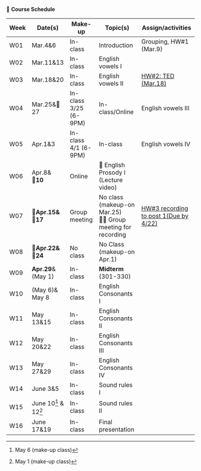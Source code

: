 🌱 **Course Schedule**

| Week | Date(s) | Make-up|Topic(s) | Assign/activities | 
|------|------|----|------|--------|
|  W01    |Mar.4&6|In-class|Introduction| Grouping, HW#1 (Mar.9)       |       
|  W02    |Mar.11&13|In-class| English vowels I |        |       
|  W03    |Mar.18&20|In-class| English vowels II |   [HW#2: TED (Mar.18)](https://docs.google.com/spreadsheets/d/1vi-wOJEFpXNWInfcKEZKqiuNFzOQtib5_1R3qyT6N9E/edit?usp=sharing)     |       
|  W04    |Mar.25&💜27|In-class <br>3/25 (6-9PM)|In-class/Online  | English vowels III | 💓 LMS lecture video |       
|  W05    |Apr.1&3|In-class <br>4/1 (6-9PM)|In-class | English vowels IV |        |       
|  W06    |Apr.8&<br>💜**10**|Online| 💓 English Prosody I (Lecture video) |        |       
|  W07    |**💜Apr.15& <br>💜17**|Group meeting | No class (makeup-on Mar.25)<br>👫💓  Group meeting for recording |   [HW#3 recording to post 1(Due by 4/22)](https://padlet.com/mirankim316/S25Engpro)     |       
|  W08    |**💜Apr.22& <br>💜24**| No class| No Class (makeup-on Apr.1)|       |       
|  W09    |**Apr.29**& <br>(May 1)|In-class|  **Midterm** (301-330)|        |       
|  W10    |(May 6)&<br>May 8|In-class|English Consonants I |        |       
|  W11    |May 13&15| In-class|English Consonants II |        |       
|  W12    |May 20&22|In-class |English Consonants III |        |       
|  W13    |May 27&29| In-class|English Consonants IV|        |       
|  W14    |June 3&5|In-class |Sound rules I |        |       
|  W15    |June 10[^1] & <br>12[^2]| In-class|Sound rules II |        |       
|  W16    |June 17&19| In-class|Final presentation |        |       

[^1]: May 6 (make-up class)
[^2]: May 1 (make-up class)
